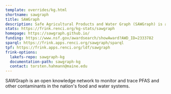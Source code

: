 ```yaml
---
template: overrides/kg.html
shortname: sawgraph
title: SAWGraph
description: Safe Agricultural Products and Water Graph (SAWGraph) is an open knowledge network to monitor and trace PFAS and other contaminants in the nation's food and water systems.
stats: https://frink.renci.org/kg-stats/sawgraph
homepage: https://sawgraph.github.io/
funding: https://www.nsf.gov/awardsearch/showAward?AWD_ID=2333782
sparql: https://frink.apps.renci.org/sawgraph/sparql
tpf: https://frink.apps.renci.org/ldf/sawgraph
frink-options:
  lakefs-repo: sawgraph-kg
  documentation-path: sawgraph-kg
  contact: torsten.hahmann@maine.edu
---
```

SAWGraph is an open knowledge network to monitor and trace PFAS and other contaminants in the nation's food and water systems.

